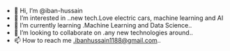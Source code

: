 - 👋 Hi, I’m @iban-hussain
- 👀 I’m interested in ..new tech.Love electric cars, machine learning and AI
- 🌱 I’m currently learning .Machine Learning and Data Science..
- 💞️ I’m looking to collaborate on .any new technologies around..
- 📫 How to reach me .ibanhussain1188@gmail.com..

<!---
iban-hussain/iban-hussain is a ✨ special ✨ repository because its `README.md` (this file) appears on your GitHub profile.
You can click the Preview link to take a look at your changes.
--->

